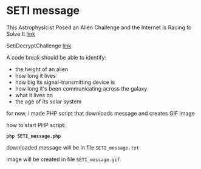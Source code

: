 # SETI message

This Astrophysicist Posed an Alien Challenge and the Internet Is Racing to Solve It
[link](http://mic.com/articles/142618/this-astrophysicist-posed-an-alien-challenge-and-the-internet-is-racing-to-solve-it)

SetiDecryptChallenge
[link](https://twitter.com/hashtag/SETIDecryptChallenge)

A code break should be able to identify:

* the height of an alien
* how long it lives
* how big its signal-transmitting device is
* how long it's been communicating across the galaxy
* what it lives on
* the age of its solar system

for now, i made PHP script that downloads message and creates GIF image

how to start PHP script:

**`php SETI_message.php`**

downloaded message will be in file `SETI_message.txt`

image will be created in file `SETI_message.gif`

